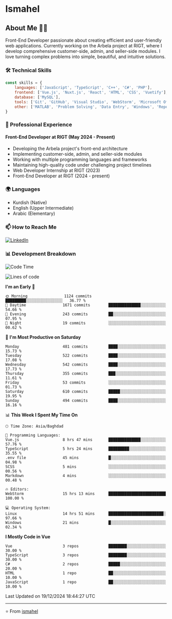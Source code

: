 # Ismahel

## About Me 👨‍💻
Front-End Developer passionate about creating efficient and user-friendly web applications. Currently working on the Arbela project at RIGT, where I develop comprehensive customer-side, admin, and seller-side modules. I love turning complex problems into simple, beautiful, and intuitive solutions.

### 🛠️ Technical Skills
```javascript
const skills = {
    languages: ['JavaScript', 'TypeScript', 'C++', 'C#', 'PHP'],
    frontend: ['Vue.js', 'Nuxt.js', 'React', 'HTML', 'CSS', 'Vuetify'],
    database: ['MySQL'],
    tools: ['Git', 'GitHub', 'Visual Studio', 'WebStorm', 'Microsoft Office'],
    other: ['MATLAB', 'Problem Solving', 'Data Entry', 'Windows', 'Reporting']
}
```

### 💼 Professional Experience
#### Front-End Developer at RIGT (May 2024 - Present)
- Developing the Arbela project's front-end architecture
- Implementing customer-side, admin, and seller-side modules
- Working with multiple programming languages and frameworks
- Maintaining high-quality code under challenging project timelines
- Web Developer Internship at RIGT (2023)
- Front-End Developer at RIGT (2024 - present)

### 🌍 Languages
- Kurdish (Native)
- English (Upper Intermediate)
- Arabic (Elementary)

### 📫 How to Reach Me
[![LinkedIn](https://img.shields.io/badge/LinkedIn-0077B5?style=for-the-badge&logo=linkedin&logoColor=white)](https://linkedin.com/in/ismahel-zero-1053b4228)

### 📊 Development Breakdown
<!--START_SECTION:waka-->
![Code Time](http://img.shields.io/badge/Code%20Time-541%20hrs%2018%20mins-blue)

![Lines of code](https://img.shields.io/badge/From%20Hello%20World%20I%27ve%20Written-4.5%20million%20lines%20of%20code-blue)

**I'm an Early 🐤** 

```text
🌞 Morning                1124 commits        █████████░░░░░░░░░░░░░░░░   36.77 % 
🌆 Daytime                1671 commits        ██████████████░░░░░░░░░░░   54.66 % 
🌃 Evening                243 commits         ██░░░░░░░░░░░░░░░░░░░░░░░   07.95 % 
🌙 Night                  19 commits          ░░░░░░░░░░░░░░░░░░░░░░░░░   00.62 % 
```
📅 **I'm Most Productive on Saturday** 

```text
Monday                   481 commits         ████░░░░░░░░░░░░░░░░░░░░░   15.73 % 
Tuesday                  522 commits         ████░░░░░░░░░░░░░░░░░░░░░   17.08 % 
Wednesday                542 commits         ████░░░░░░░░░░░░░░░░░░░░░   17.73 % 
Thursday                 355 commits         ███░░░░░░░░░░░░░░░░░░░░░░   11.61 % 
Friday                   53 commits          ░░░░░░░░░░░░░░░░░░░░░░░░░   01.73 % 
Saturday                 610 commits         █████░░░░░░░░░░░░░░░░░░░░   19.95 % 
Sunday                   494 commits         ████░░░░░░░░░░░░░░░░░░░░░   16.16 % 
```


📊 **This Week I Spent My Time On** 

```text
🕑︎ Time Zone: Asia/Baghdad

💬 Programming Languages: 
Vue.js                   8 hrs 47 mins       ██████████████░░░░░░░░░░░   57.76 % 
TypeScript               5 hrs 24 mins       █████████░░░░░░░░░░░░░░░░   35.55 % 
.env file                45 mins             █░░░░░░░░░░░░░░░░░░░░░░░░   04.98 % 
SCSS                     5 mins              ░░░░░░░░░░░░░░░░░░░░░░░░░   00.56 % 
Markdown                 4 mins              ░░░░░░░░░░░░░░░░░░░░░░░░░   00.48 % 

🔥 Editors: 
WebStorm                 15 hrs 13 mins      █████████████████████████   100.00 % 

💻 Operating System: 
Linux                    14 hrs 51 mins      ████████████████████████░   97.66 % 
Windows                  21 mins             █░░░░░░░░░░░░░░░░░░░░░░░░   02.34 % 
```

**I Mostly Code in Vue** 

```text
Vue                      3 repos             ████████░░░░░░░░░░░░░░░░░   30.00 % 
TypeScript               3 repos             ████████░░░░░░░░░░░░░░░░░   30.00 % 
C#                       2 repos             █████░░░░░░░░░░░░░░░░░░░░   20.00 % 
HTML                     1 repo              ██░░░░░░░░░░░░░░░░░░░░░░░   10.00 % 
JavaScript               1 repo              ██░░░░░░░░░░░░░░░░░░░░░░░   10.00 % 
```




 Last Updated on 19/12/2024 18:44:27 UTC
<!--END_SECTION:waka-->

---
⭐️ From [ismahel](https://github.com/ismahelZero)
